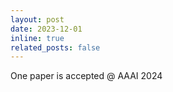 ```yaml
---
layout: post
date: 2023-12-01
inline: true
related_posts: false
---
```


One paper is accepted @ AAAI 2024